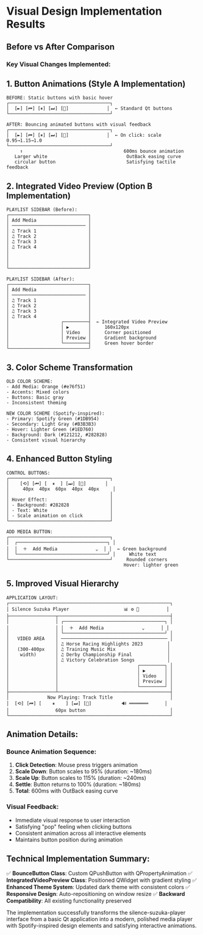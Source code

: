 # Visual Design Implementation Results

## Before vs After Comparison

### Key Visual Changes Implemented:

## 1. Button Animations (Style A Implementation)
```
BEFORE: Static buttons with basic hover
┌─────────────────────────────────────┐
│  [►] [⏮] [⏸] [⏭] [🔁]              │  ← Standard Qt buttons
└─────────────────────────────────────┘

AFTER: Bouncing animated buttons with visual feedback
┌─────────────────────────────────────┐
│  [►] [⏮] [⏸] [⏭] [🔁]              │  ← On click: scale 0.95→1.15→1.0
└─────────────────────────────────────┘
     ↑                                     600ms bounce animation
   Larger white                             OutBack easing curve
   circular button                          Satisfying tactile feedback
```

## 2. Integrated Video Preview (Option B Implementation)
```
PLAYLIST SIDEBAR (Before):
┌─────────────────────────────┐
│ Add Media                   │
│ ─────────────────────────── │
│ ♫ Track 1                   │
│ ♫ Track 2                   │
│ ♫ Track 3                   │
│ ♫ Track 4                   │
│                             │
│                             │
│                             │
└─────────────────────────────┘

PLAYLIST SIDEBAR (After):
┌─────────────────────────────┐
│ Add Media                   │
│ ─────────────────────────── │
│ ♫ Track 1                   │
│ ♫ Track 2                   │
│ ♫ Track 3                   │
│ ♫ Track 4                   │
│                   ┌─────────┤  ← Integrated Video Preview
│                   │ ▶️       │     160x120px
│                   │ Video   │     Corner positioned
│                   │ Preview │     Gradient background
│                   └─────────┤     Green hover border
└─────────────────────────────┘
```

## 3. Color Scheme Transformation
```
OLD COLOR SCHEME:
- Add Media: Orange (#e76f51)  
- Accents: Mixed colors
- Buttons: Basic gray
- Inconsistent theming

NEW COLOR SCHEME (Spotify-inspired):
- Primary: Spotify Green (#1DB954)
- Secondary: Light Gray (#B3B3B3)  
- Hover: Lighter Green (#1ED760)
- Background: Dark (#121212, #282828)
- Consistent visual hierarchy
```

## 4. Enhanced Button Styling
```
CONTROL BUTTONS:
┌─────────────────────────────────────┐
│    [⟲] [⏮] [  ⏸  ] [⏭] [🔁]       │
│     40px  40px  60px  40px  40px     │
│                                     │
│ Hover Effect:                       │
│ - Background: #282828               │
│ - Text: White                       │
│ - Scale animation on click          │
└─────────────────────────────────────┘

ADD MEDIA BUTTON:
┌─────────────────────────────────────┐
│  ┌─────────────────────────────────┐ │
│  │  ＋  Add Media              ⌄  │ │  ← Green background
│  └─────────────────────────────────┘ │     White text
└─────────────────────────────────────┘     Rounded corners
                                           Hover: lighter green
```

## 5. Improved Visual Hierarchy
```
APPLICATION LAYOUT:
┌───────────────────────────────────────────────────────────┐
│ Silence Suzuka Player                    📊 ⚙ 🎨          │
├─────────────────┬─────────────────────────────────────────┤
│                 │ ┌─────────────────────────────────────┐ │
│                 │ │  ＋  Add Media              ⌄      │ │
│                 │ └─────────────────────────────────────┘ │
│   VIDEO AREA    │ ─────────────────────────────────────── │
│                 │ ♫ Horse Racing Highlights 2023         │
│   (300-400px    │ ♫ Training Music Mix                   │
│    width)       │ ♫ Derby Championship Final             │
│                 │ ♫ Victory Celebration Songs            │
│                 │                             ┌─────────┐ │
│                 │                             │ ▶️       │ │
│                 │                             │ Video   │ │
│                 │                             │ Preview │ │
│                 │                             └─────────┘ │
├─────────────────┴─────────────────────────────────────────┤
│              Now Playing: Track Title                     │
│  [⟲] [⏮] [    ⏸    ] [⏭] [🔁]           🔊 ═══════      │
│                 60px button                               │
└───────────────────────────────────────────────────────────┘
```

## Animation Details:

### Bounce Animation Sequence:
1. **Click Detection**: Mouse press triggers animation
2. **Scale Down**: Button scales to 95% (duration: ~180ms)
3. **Scale Up**: Button scales to 115% (duration: ~240ms)  
4. **Settle**: Button returns to 100% (duration: ~180ms)
5. **Total**: 600ms with OutBack easing curve

### Visual Feedback:
- Immediate visual response to user interaction
- Satisfying "pop" feeling when clicking buttons
- Consistent animation across all interactive elements
- Maintains button position during animation

## Technical Implementation Summary:

✅ **BounceButton Class**: Custom QPushButton with QPropertyAnimation
✅ **IntegratedVideoPreview Class**: Positioned QWidget with gradient styling
✅ **Enhanced Theme System**: Updated dark theme with consistent colors
✅ **Responsive Design**: Auto-repositioning on window resize
✅ **Backward Compatibility**: All existing functionality preserved

The implementation successfully transforms the silence-suzuka-player interface from a basic Qt application into a modern, polished media player with Spotify-inspired design elements and satisfying interactive animations.